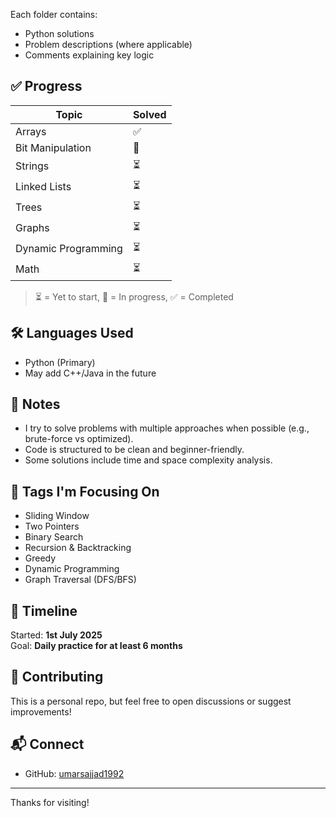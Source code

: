 
Each folder contains:
- Python solutions
- Problem descriptions (where applicable)
- Comments explaining key logic

## ✅ Progress

| Topic               | Solved |
|--------------------|--------|
| Arrays             | ✅     |
| Bit Manipulation   | 🔄     |
| Strings            | ⏳     |
| Linked Lists       | ⏳     |
| Trees              | ⏳     |
| Graphs             | ⏳     |
| Dynamic Programming| ⏳     |
| Math               | ⏳     |

> ⏳ = Yet to start, 🔄 = In progress, ✅ = Completed

## 🛠️ Languages Used
- Python (Primary)
- May add C++/Java in the future

## 📌 Notes

- I try to solve problems with multiple approaches when possible (e.g., brute-force vs optimized).
- Code is structured to be clean and beginner-friendly.
- Some solutions include time and space complexity analysis.

## 🧩 Tags I'm Focusing On

- Sliding Window
- Two Pointers
- Binary Search
- Recursion & Backtracking
- Greedy
- Dynamic Programming
- Graph Traversal (DFS/BFS)

## 📅 Timeline

Started: **1st July 2025**  
Goal: **Daily practice for at least 6 months**

## 🤝 Contributing

This is a personal repo, but feel free to open discussions or suggest improvements!

## 📬 Connect

- GitHub: [umarsajjad1992](https://github.com/umarsajjad1992)

---

Thanks for visiting!
